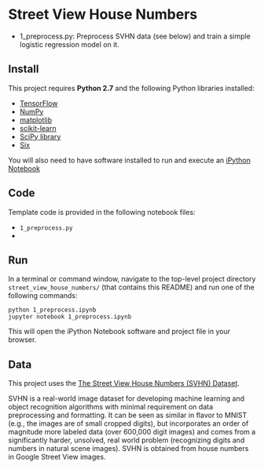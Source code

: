 # Street View House Numbers
- 1_preprocess.py: Preprocess SVHN data (see below) and train a simple logistic regression model on it.

## Install

This project requires **Python 2.7** and the following Python libraries installed:

- [TensorFlow](http://www.tensorflow.org/)
- [NumPy](http://www.numpy.org/)
- [matplotlib](http://matplotlib.org/)
- [scikit-learn](http://scikit-learn.org/stable/)
- [SciPy library](http://www.scipy.org/scipylib/index.html)
- [Six](http://pypi.python.org/pypi/six/)

You will also need to have software installed to run and execute an [iPython Notebook](http://ipython.org/notebook.html)

## Code

Template code is provided in the following notebook files:
- `1_preprocess.py`
-

## Run

In a terminal or command window, navigate to the top-level project directory `street_view_house_numbers/` (that contains this README) and run one of the following commands:

```python 1_preprocess.ipynb```  
```jupyter notebook 1_preprocess.ipynb```

This will open the iPython Notebook software and project file in your browser.

## Data

This project uses the [The Street View House Numbers (SVHN) Dataset](http://ufldl.stanford.edu/housenumbers/).

SVHN is a real-world image dataset for developing machine learning and object recognition algorithms with minimal requirement on data preprocessing and formatting. It can be seen as similar in flavor to MNIST (e.g., the images are of small cropped digits), but incorporates an order of magnitude more labeled data (over 600,000 digit images) and comes from a significantly harder, unsolved, real world problem (recognizing digits and numbers in natural scene images). SVHN is obtained from house numbers in Google Street View images. 
